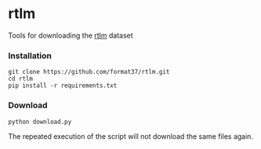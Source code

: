 # rtlm
Tools for downloading the [rtlm](rtlm.info) dataset  
### Installation
```
git clone https://github.com/format37/rtlm.git
cd rtlm
pip install -r requirements.txt
```
### Download
```
python download.py
```
The repeated execution of the script will not download the same files again.